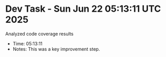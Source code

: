 # Dev Task - Sun Jun 22 05:13:11 UTC 2025
Analyzed code coverage results
- Time: 05:13:11
- Notes: This was a key improvement step.
